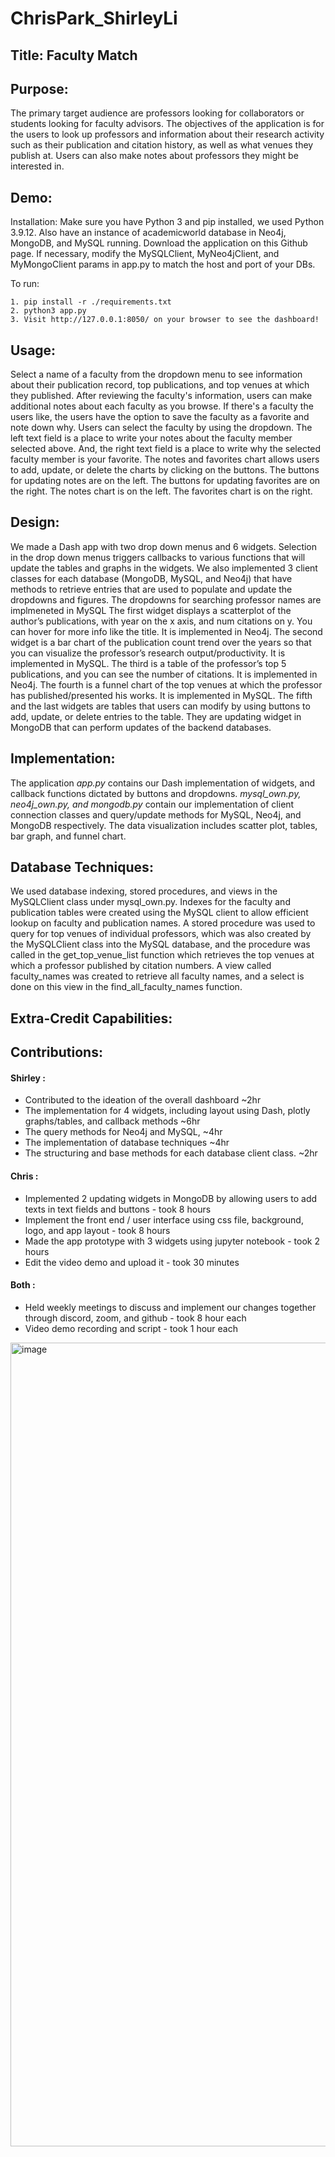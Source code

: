 # ChrisPark_ShirleyLi

## Title: Faculty Match

## Purpose: 
The primary target audience are professors looking for collaborators or students looking for faculty advisors.
The objectives of the application is for the users to look up professors and information about their research activity such as their publication and citation history, as well as what venues they publish at. Users can also make notes about professors they might be interested in.

## Demo:

Installation: Make sure you have Python 3 and pip installed, we used Python 3.9.12. Also have an instance of academicworld database in Neo4j, MongoDB, and MySQL running. Download the application on this Github page. If necessary, modify the MySQLClient, MyNeo4jClient, and MyMongoClient params in app.py to match the host and port of your DBs.

To run:
```
1. pip install -r ./requirements.txt
2. python3 app.py
3. Visit http://127.0.0.1:8050/ on your browser to see the dashboard! 
```

## Usage: 
Select a name of a faculty from the dropdown menu to see information about their publication record, top publications, and top venues at which they published. After reviewing the faculty's information, users can make additional notes about each faculty as you browse. If there's a faculty the users like, the users have the option to save the faculty as a favorite and note down why. Users can select the faculty by using the dropdown. The left text field is a place to write your notes about the faculty member selected above. And, the right text field is a place to write why the selected faculty member is your favorite. The notes and favorites chart allows users to add, update, or delete the charts by clicking on the buttons. The buttons for updating notes are on the left. The buttons for updating favorites are on the right. The notes chart is on the left. The favorites chart is on the right.

## Design: 
We made a Dash app with two drop down menus and 6 widgets. Selection in the drop down menus triggers callbacks to various functions that will update the tables and graphs in the widgets. We also implemented 3 client classes for each database (MongoDB, MySQL, and Neo4j) that have methods to retrieve entries that are used to populate and update the dropdowns and figures. 
The dropdowns for searching professor names are implmeneted in MySQL
The first widget displays a scatterplot of the author’s publications, with year on the x axis, and num citations on y. You can hover for more info like the title. It is implemented in Neo4j.
The second widget is a bar chart of the publication count trend over the years so that you can visualize the professor’s research output/productivity. It is implemented in MySQL.
The third is a table of the professor’s top 5 publications, and  you can see the number of citations. It is implemented in Neo4j.
The fourth is a funnel chart of the top venues at which the professor has published/presented his works. It is implemented in MySQL.
The fifth and the last widgets are tables that users can modify by using buttons to add, update, or delete entries to the table. They are updating widget in MongoDB that can perform updates of the backend databases.


## Implementation: 
The application *app.py* contains our Dash implementation of widgets, and callback functions dictated by buttons and dropdowns. *mysql_own.py, neo4j_own.py, and mongodb.py* contain our implementation of client connection classes and query/update methods for MySQL, Neo4j, and MongoDB respectively. The data visualization includes scatter plot, tables, bar graph, and funnel chart.

## Database Techniques: 
We used database indexing, stored procedures, and views in the MySQLClient class under mysql_own.py. Indexes for the faculty and publication tables were created using the MySQL client to allow efficient lookup on faculty and publication names. A stored procedure was used to query for top venues of individual professors, which was also created by the MySQLClient class into the MySQL database, and the procedure was called in the get_top_venue_list function which retrieves the top venues at which a professor published by citation numbers. A view called faculty_names was created to retrieve all faculty names, and a select is done on this view in the find_all_faculty_names function.

## Extra-Credit Capabilities:

## Contributions:
#### Shirley : 
* Contributed to the ideation of the overall dashboard ~2hr 
* The implementation for 4 widgets, including layout using Dash, plotly graphs/tables, and callback methods ~6hr 
* The query methods for Neo4j and MySQL, ~4hr
* The implementation of database techniques ~4hr
* The structuring and base methods for each database client class. ~2hr
#### Chris : 
* Implemented 2 updating widgets in MongoDB by allowing users to add texts in text fields and buttons - took 8 hours
* Implement the front end / user interface using css file, background, logo, and app layout - took 8 hours
* Made the app prototype with 3 widgets using jupyter notebook - took 2 hours
* Edit the video demo and upload it - took 30 minutes
#### Both : 
* Held weekly meetings to discuss and implement our changes together through discord, zoom, and github - took 8 hour each
* Video demo recording and script - took 1 hour each

<img width="1286" alt="image" src="https://user-images.githubusercontent.com/24705872/171320138-89ed6154-0cba-444e-ab43-c113d49b14de.png">
